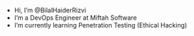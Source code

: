 -  Hi, I’m @BilalHaiderRizvi
-  I’m a DevOps Engineer at Miftah Software
-  I’m currently learning Penetration Testing (Ethical Hacking)

